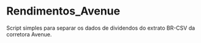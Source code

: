 # Rendimentos_Avenue
 Script simples para separar os dados de dividendos do extrato BR-CSV da corretora Avenue.
